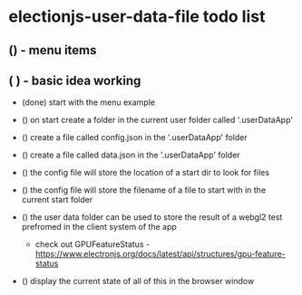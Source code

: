 # electionjs-user-data-file todo list

## () - menu items

## (  ) - basic idea working
* (done) start with the menu example
* () on start create a folder in the current user folder called '.userDataApp'
* () create a file called config.json in the '.userDataApp' folder
* () create a file called data.json in the '.userDataApp' folder
* () the config file will store the location of a start dir to look for files
* () the config file will store the filename of a file to start with in the current start folder

* () the user data folder can be used to store the result of a webgl2 test prefromed in the client system of the app
    * check out GPUFeatureStatus - https://www.electronjs.org/docs/latest/api/structures/gpu-feature-status

* () display the current state of all of this in the browser window